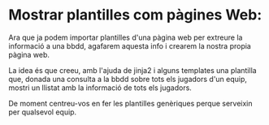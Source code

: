 # Mostrar plantilles com pàgines Web:

Ara que ja podem importar plantilles d'una pàgina web per extreure la informació a una bbdd, agafarem aquesta info i crearem la nostra propia pàgina web.

La idea és que creeu, amb l'ajuda de jinja2 i alguns templates una plantilla que, donada una consulta a la bbdd sobre tots els jugadors d'un equip, mostri un llistat amb la informació de tots els jugadors.

De moment centreu-vos en fer les plantilles genèriques perque serveixin per qualsevol equip.
